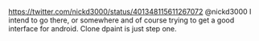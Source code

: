 https://twitter.com/nickd3000/status/401348115611267072 @nickd3000 I intend to go there, or somewhere and of course trying to get a good interface for android. Clone dpaint is just step one.